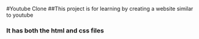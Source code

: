#Youtube Clone
##This project is for learning by creating a website similar to youtube
### It has both the html and css files
